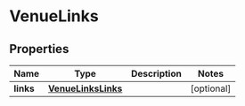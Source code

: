 

# VenueLinks


## Properties

| Name | Type | Description | Notes |
|------------ | ------------- | ------------- | -------------|
|**links** | [**VenueLinksLinks**](VenueLinksLinks.md) |  |  [optional] |



